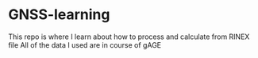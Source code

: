 # GNSS-learning

This repo is where I learn about how to process and calculate from RINEX file
All of the data I used are in course of gAGE  